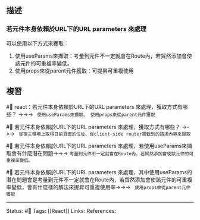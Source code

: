 ## 描述


### 若元件本身依賴於URL下的URL parameters 來處理
可以使用以下方式來獲取：
1. 使用useParams來擷取：考量到元件不一定就會在Route內，若貿然添加會使該元件的可重複率變低。
2. 使用props來從parent元件獲取：可提昇可重複使用



## 複習

#🧠 react：若元件本身依賴於URL下的URL parameters 來處理，獲取方式有哪些？ ->->-> ` 使用useParams來擷取、 使用props來從parent元件獲取`
<!--SR:!2023-06-11,118,250-->

#🧠 若元件本身依賴於URL下的URL parameters 來處理，獲取方式有哪些？ ->->-> ` 從宿主環境上取得目前頁面的位址、從client-side router攔截到的請求內容來擷取`
<!--SR:!2023-03-26,27,250-->


#🧠 若元件本身依賴於URL下的URL parameters 來處理，若使用useParams來擷取會有什麼潛在問題->->-> `考量到元件不一定就會在Route內，若貿然添加會使該元件的可重複率變低。`
<!--SR:!2023-03-06,62,250-->

#🧠 若元件本身依賴於URL下的URL parameters 來處理，其中使用useParams的潛在問題會是考量到元件不一定就會在Route內，若貿然添加會使該元件的可重複率變低，會有什麼樣的解法來提昇可重複使用率->->-> ` 使用props來從parent元件獲取`
<!--SR:!2023-03-23,72,250-->

---
Status: #🌱 
Tags:
[[React]]
Links:
References: